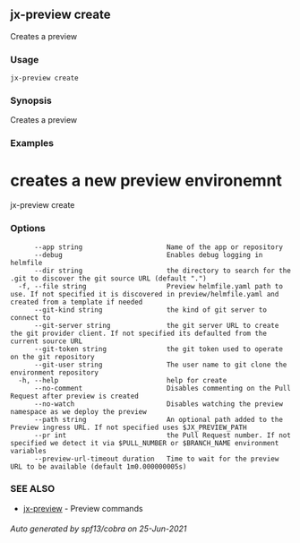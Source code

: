 ## jx-preview create

Creates a preview

### Usage

```
jx-preview create
```

### Synopsis

Creates a preview

### Examples

  # creates a new preview environemnt
  jx-preview create

### Options

```
      --app string                     Name of the app or repository
      --debug                          Enables debug logging in helmfile
      --dir string                     the directory to search for the .git to discover the git source URL (default ".")
  -f, --file string                    Preview helmfile.yaml path to use. If not specified it is discovered in preview/helmfile.yaml and created from a template if needed
      --git-kind string                the kind of git server to connect to
      --git-server string              the git server URL to create the git provider client. If not specified its defaulted from the current source URL
      --git-token string               the git token used to operate on the git repository
      --git-user string                The user name to git clone the environment repository
  -h, --help                           help for create
      --no-comment                     Disables commenting on the Pull Request after preview is created
      --no-watch                       Disables watching the preview namespace as we deploy the preview
      --path string                    An optional path added to the Preview ingress URL. If not specified uses $JX_PREVIEW_PATH
      --pr int                         the Pull Request number. If not specified we detect it via $PULL_NUMBER or $BRANCH_NAME environment variables
      --preview-url-timeout duration   Time to wait for the preview URL to be available (default 1m0.000000005s)
```

### SEE ALSO

* [jx-preview](jx-preview.md)	 - Preview commands

###### Auto generated by spf13/cobra on 25-Jun-2021
